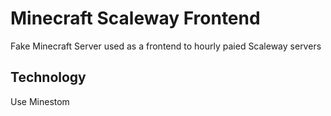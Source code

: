 # Minecraft Scaleway Frontend

Fake Minecraft Server used as a frontend to hourly paied Scaleway servers 

## Technology

Use Minestom